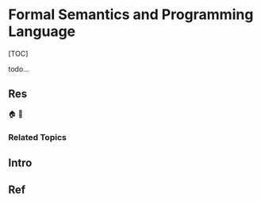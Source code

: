 # Formal Semantics and Programming Language

[TOC]



todo...


## Res
🏠 
🚧 


### Related Topics



## Intro



## Ref
